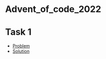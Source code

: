 # Advent_of_code_2022
# Task 1
- [Problem](https://adventofcode.com/2022/day/1)
- [Solution](./01.2022)
